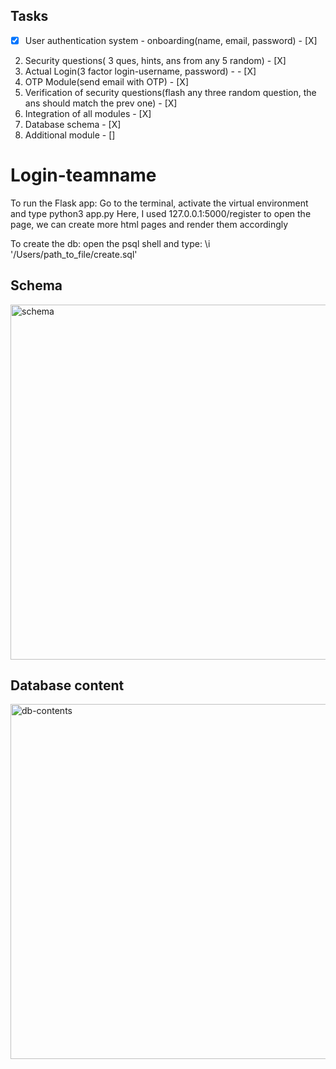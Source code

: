 ## Tasks
- [X] User authentication system - onboarding(name, email, password) - [X]
2) Security questions( 3 ques, hints, ans from any 5 random) - [X]
3) Actual Login(3 factor login-username, password) - - [X]
4) OTP Module(send email with OTP) - [X]
5) Verification of security questions(flash any three random question, the ans should match the prev one) - [X]
6) Integration of all modules - [X]
7) Database schema - [X]
8) Additional module - []

# Login-teamname

To run the Flask app:
Go to the terminal, activate the virtual environment and type python3 app.py
Here, I used 127.0.0.1:5000/register to open the page, we can create more html pages and render them accordingly

To create the db:
open the psql shell and type:
\i  '/Users/path_to_file/create.sql'
## Schema
<img width="568" alt="schema" src="https://user-images.githubusercontent.com/73352576/216787399-566ede2e-d027-4927-bbc2-a2556ab6c3ac.png">

## Database content

<img width="568" alt="db-contents" src="https://user-images.githubusercontent.com/73352576/216804970-4eb05ab5-bf26-4012-a90b-f913cc9d6c08.png">


